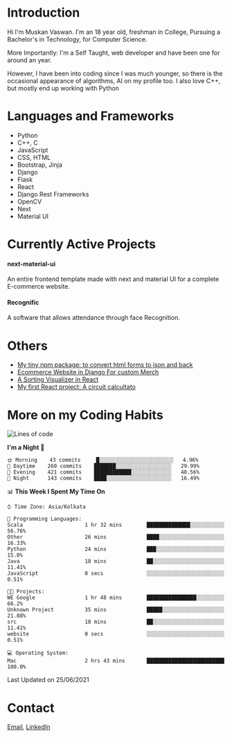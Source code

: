 <!-- - I’m currently working on:
&nbsp;&nbsp;&nbsp;&nbsp;&nbsp;&nbsp; *Circuits*[https://muskanvaswan.github.io/circuits] which, as the name suggests,  is a calculator for solving circuits with ease. This is my first React project
#### I’m currently learning : 
&nbsp;&nbsp;&nbsp;&nbsp;&nbsp;&nbsp; React.js
#### Ask me about:
&nbsp;&nbsp;&nbsp;&nbsp;&nbsp;&nbsp; Anything
#### How to reach me:
&nbsp;&nbsp;&nbsp;&nbsp;&nbsp;&nbsp; Email[mailto:muskanvaswan@gmail.com] LinkedIn[https://www.linkedin.com/in/muskan-vaswan?lipi=urn%3Ali%3Apage%3Ad_flagship3_profile_view_base_contact_details%3B%2FQpdlv5fQ12Ru4DkW2TysA%3D%3D]
#### Pronouns:
&nbsp;&nbsp;&nbsp;&nbsp;&nbsp;&nbsp; Her -->

# Introduction
Hi I'm Muskan Vaswan.
I'm an 18 year old,
freshman in College,
Pursuing a Bachelor's in Technology, for Computer Science.

More Importantly: I'm a Self Taught, web developer and have been one for around an year.

However, I have been into coding since I was much younger, so there is the occasional appearance of algorithms, AI on my profile too. I also love C++, but mostly end up working with Python


# Languages and Frameworks

- Python
- C++, C
- JavaScript
- CSS, HTML 
- Bootstrap, Jinja
- Django
- Flask
- React 
- Django Rest Frameworks
- OpenCV
- Next
- Material UI

# Currently Active Projects

#### next-material-ui
An entire frontend template made with next and material UI for a complete E-commerce website.

#### Recognific
A software that allows attendance through face Recognition.

# Others
- [My tiny npm package: to convert html forms to json and back](https://www.npmjs.com/package/forms-dynamically)
- [Ecommerce Website in Django For custom Merch](https://merch-commerce.herokuapp.com/)
- [A Sorting Visualizer in React](https://muskanvaswan.github.io/SortingVisualizer/)
- [My first React project: A circuit calcultato](https://muskanvaswan.github.io/circuits)

# More on my Coding Habits

<!--START_SECTION:waka-->
![Lines of code](https://img.shields.io/badge/From%20Hello%20World%20I%27ve%20Written-177823%20lines%20of%20code-blue)

**I'm a Night 🦉** 

```text
🌞 Morning    43 commits     █░░░░░░░░░░░░░░░░░░░░░░░░   4.96% 
🌆 Daytime    260 commits    ███████░░░░░░░░░░░░░░░░░░   29.99% 
🌃 Evening    421 commits    ████████████░░░░░░░░░░░░░   48.56% 
🌙 Night      143 commits    ████░░░░░░░░░░░░░░░░░░░░░   16.49%

```


📊 **This Week I Spent My Time On** 

```text
⌚︎ Time Zone: Asia/Kolkata

💬 Programming Languages: 
Scala                    1 hr 32 mins        ██████████████░░░░░░░░░░░   56.76% 
Other                    26 mins             ████░░░░░░░░░░░░░░░░░░░░░   16.33% 
Python                   24 mins             ███░░░░░░░░░░░░░░░░░░░░░░   15.0% 
Java                     18 mins             ██░░░░░░░░░░░░░░░░░░░░░░░   11.41% 
JavaScript               0 secs              ░░░░░░░░░░░░░░░░░░░░░░░░░   0.51%

🐱‍💻 Projects: 
WE Google                1 hr 48 mins        ████████████████░░░░░░░░░   66.2% 
Unknown Project          35 mins             █████░░░░░░░░░░░░░░░░░░░░   21.88% 
src                      18 mins             ██░░░░░░░░░░░░░░░░░░░░░░░   11.41% 
website                  0 secs              ░░░░░░░░░░░░░░░░░░░░░░░░░   0.51%

💻 Operating System: 
Mac                      2 hrs 43 mins       █████████████████████████   100.0%

```


 Last Updated on 25/06/2021
<!--END_SECTION:waka-->

# Contact

[Email](mailto:muskanvaswan@gmail.com), [LinkedIn](https://www.linkedin.com/in/muskan-vaswan?lipi=urn%3Ali%3Apage%3Ad_flagship3_profile_view_base_contact_details%3B%2FQpdlv5fQ12Ru4DkW2TysA%3D%3D)



